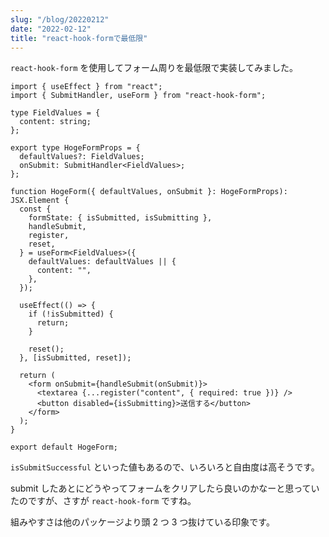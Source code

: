 ```yaml
---
slug: "/blog/20220212"
date: "2022-02-12"
title: "react-hook-formで最低限"
---
```


`react-hook-form` を使用してフォーム周りを最低限で実装してみました。

```tsx
import { useEffect } from "react";
import { SubmitHandler, useForm } from "react-hook-form";

type FieldValues = {
  content: string;
};

export type HogeFormProps = {
  defaultValues?: FieldValues;
  onSubmit: SubmitHandler<FieldValues>;
};

function HogeForm({ defaultValues, onSubmit }: HogeFormProps): JSX.Element {
  const {
    formState: { isSubmitted, isSubmitting },
    handleSubmit,
    register,
    reset,
  } = useForm<FieldValues>({
    defaultValues: defaultValues || {
      content: "",
    },
  });

  useEffect(() => {
    if (!isSubmitted) {
      return;
    }

    reset();
  }, [isSubmitted, reset]);

  return (
    <form onSubmit={handleSubmit(onSubmit)}>
      <textarea {...register("content", { required: true })} />
      <button disabled={isSubmitting}>送信する</button>
    </form>
  );
}

export default HogeForm;
```

`isSubmitSuccessful` といった値もあるので、いろいろと自由度は高そうです。

submit したあとにどうやってフォームをクリアしたら良いのかなーと思っていたのですが、さすが `react-hook-form` ですね。

組みやすさは他のパッケージより頭 2 つ 3 つ抜けている印象です。
